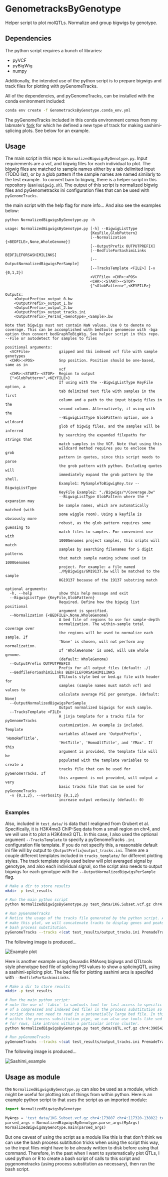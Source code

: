 # GenometracksByGenotype
Helper script to plot molQTLs. Normalize and group bigwigs by genotype.

## Dependencies
The python script requires a bunch of libraries:
- pyVCF
- pyBigWig
- numpy

Additionally, the intended use of the python script is to prepare bigwigs and track files for plotting with pyGenomeTracks.

All of the dependencies, and pyGenomeTracks, can be installed with the conda evnironment included:

```bash
conda env create -f GenometracksByGenotype.conda_env.yml
```

The pyGenomeTracks included in this conda environment comes from my labmate's
[fork](https://github.com/Zepeng-Mu/pyGenomeTracks) for which he defined a new
type of track for making sashimi-splicing plots. See below for an example.

## Usage

The main script in this repo is `NormalizedBigwigsByGenotype.py`. Input requirements are a vcf, and bigwig files for each individual to plot. The bigwig files are matched to sample names either by a tab delimited input (TODO list), or by a glob pattern if the sample names are named similarly to the test example. To convert bam to bigwig, there is a helper script in this repository (`BamToBigwig.sh`). The output of this script is normalized bigwig files and pyGenometracks ini configuration files that can be used with `pyGenomeTracks`.

the main script with the help flag for more info... And also see the examples below:

```
python NormalizedBigwigsByGenotype.py -h
```

```
usage: NormalizedBigwigsByGenotype.py [-h] --BigwigListType
                                      {KeyFile,GlobPattern}
                                      [--Normalization {<BEDFILE>,None,WholeGenome}]
                                      [--OutputPrefix OUTPUTPREFIX]
                                      [--BedfileForSashimiLinks BEDFILEFORSASHIMILINKS]
                                      [--OutputNormalizedBigwigsPerSample]
                                      [--TracksTemplate <FILE>] [-v {0,1,2}]
                                      <VCFFile> <CHR>:<POS>
                                      <CHR>:<START>-<STOP>
                                      {"<GlobPattern>",<KEYFILE>}

Outputs:
    <OutputPrefix>_output_0.bw
    <OutputPrefix>_output_1.bw
    <OutputPrefix>_output_2.bw
    <OutputPrefix>_output_tracks.ini
    <OutputPrefix>_PerInd_<Genotype>_<Sample>.bw

Note that bigwigs must not contain NaN values. Use 0 to denote no coverage. This can be accomplished with bedtools genomecov with -bga option then convert bedGraphToBigWig. See helper script in this repo.
--File or autodetect for samples to files

positional arguments:
  <VCFFile>             gzipped and tbi indexed vcf file with sample genotypes
  <CHR>:<POS>           Snp position. Position should be one-based, same as in
                        vcf
  <CHR>:<START>-<STOP>  Region to output
  {"<GlobPattern>",<KEYFILE>}
                        If using with the --BigwigListType KeyFile option, a
                        tab delimited text file with samples in the first
                        column and a path to the input bigwig files in the
                        second column. Alternatively, if using with the
                        --BigwigListType GlobPattern option, use a wildcard
                        glob of bigwig files, and the samples will be inferred
                        by searching the expanded filepaths for strings that
                        match samples in the VCF. Note that using this
                        wildcard method requires you to enclose the grob
                        pattern in quotes, since this script needs to parse
                        the grob pattern with python. Excluding quotes will
                        immediately expand the grob pattern by the shell.
                        Example1: MySampleToBigwigKey.tsv --BigwigListType
                        KeyFile Example2: "./Bigwigs/*/Coverage.bw"
                        --BigwigListType GlobPattern where the * expansion may
                        be sample names, which are automatically matched (with
                        some wiggle room). Using a keyfile is obviously more
                        robust, as the glob pattern requires some guessing to
                        match files to samples. For convenient use with
                        1000Genomes project samples, this sripts will match
                        samples by searching filenames for 5 digit patterns
                        that match sample naming scheme used in 1000Genomes
                        project. For example: a file named
                        ./MyBigwigs/GM19137.bw will be matched to the sample
                        HG19137 because of the 19137 substring match

optional arguments:
  -h, --help            show this help message and exit
  --BigwigListType {KeyFile,GlobPattern}
                        Required. Define how the bigwig list positional
                        argument is specified.
  --Normalization {<BEDFILE>,None,WholeGenome}
                        A bed file of regions to use for sample-depth
                        normalization. The within-sample total coverage over
                        the regions will be used to normalize each sample. If
                        'None' is chosen, will not perform any normalization.
                        If 'WholeGenome' is used, will use whole genome.
                        (default: WholeGenome)
  --OutputPrefix OUTPUTPREFIX
                        Prefix for all output files (default: ./)
  --BedfileForSashimiLinks BEDFILEFORSASHIMILINKS
                        QTLtools style bed or bed.gz file with header for
                        samples (sample names must match vcf) and values to
                        calculate average PSI per genotype. (default: None)
  --OutputNormalizedBigwigsPerSample
                        Output normalized bigwigs for each sample.
  --TracksTemplate <FILE>
                        A jinja template for a tracks file for pyGenomeTracks
                        customization. An example is included. Template
                        variables allowed are 'OutputPrefix', 'HomoRefTitle',
                        'HetTitle', 'HomoAltTitle', and 'YMax'. If this
                        argument is provided, the template file will be
                        populated with the template variables to create a
                        tracks file that can be used for pyGenomeTracks. If
                        this argument is not provided, will output a very
                        basic tracks file that can be used for pyGenomeTracks
  -v {0,1,2}, --verbosity {0,1,2}
                        increase output verbosity (default: 0)
```

### Examples

Also, included in `test_data/` is data that I realigned from Grubert et al. Specifically, it is H3K4me3 ChIP-Seq data from a small region on chr4, and we will use it to plot a H3K4me3 QTL. In this case, I also used the optional argument `--TracksTemplate` to specify a pyGenomeTracks `.ini` configuration file template. If you do not specify this, a reasonable default ini file will by output to `{OutputPrefix}output_tracks.ini`. There are a couple different templates included in `tracks_template/` for different plotting styles. The track template style used below will plot averaged signal by genotype, and also each individual signal, so the script also needs to output bigwigs for each genotype with the `--OutputNormalizedBigwigsPerSample` flag.

```bash
# Make a dir to store results
mkdir -p test_results

# Run the main python script
python NormalizedBigwigsByGenotype.py test_data/1KG.Subset.vcf.gz chr4:173807 chr4:117320-138022 "test_data/bigwigs/*" --Normalization None --BigwigListType GlobPattern --OutputPrefix test_results/ --TracksTemplate tracks_templates/CoveragePerIndAndAverage.ini --OutputNormalizedBigwigsPerSample

# Run pyGenomeTracks
# Notice the usage of the tracks file generated by the python script. Also, to
# make this plot, we will concatenate tracks to display genes and peaks with
# bash process substitution.
pyGenomeTracks --tracks <(cat test_results/output_tracks.ini PremadeTracks/genes.hg38.ini test_data/GruberH3K4me3.tracks.ini) --out test_results/test.png --region chr4:118,320-138,022
```

The following image is produced...

![Example plot](images/test.png)

Here is another example using Geuvadis RNAseq bigiwgs and QTLtools style phenotype bed
file of splicing PSI values to show a splicingQTL using a sashimi-splicing
plot.  The bed file for plotting sashimi arcs is specifed with
`--BedfileForSashimiLinks`.

```bash
# Make a dir to store results
mkdir -p test_results

# Run the main python script:
# note the use of `tabix` (a samtools tool for fast access to specific region
# of a compressed and indexed bed file) in the process substitution so that the
# script does not need to read in a potenetially large bed file. In this case,
# within the process substitution pipe, we can also use tools like sed to filter
# for rows, like introns within a particular intron cluster.
python NormalizedBigwigsByGenotype.py test_data/sQTL.vcf.gz chr4:39054234 chr4:39,058,957-39,083,297  "test_data/RNASeqSubset_bigwigs/*.bw" --Normalization None --BigwigListType GlobPattern  --OutputPrefix test_results/  --OutputNormalizedBigwigsPerSample --BedfileForSashimiLinks <(tabix -h test_data/Splicing_test.PSI.bed.gz chr4:39,058,957-39,083,297 | sed -n '1p;/clu_10051/p')

# Run pyGenomeTracks
pyGenomeTracks --tracks <(cat test_results/output_tracks.ini PremadeTracks/transcripts.hg38.ini) --out test_results/test_splicing.png --region chr4:39,058,957-39,083,297
```
The following image is produced...

![Sashimi_example](images/test_splicing.png)

## Usage as module
the `NormalizedBigwigsByGenotype.py` can also be used as a module, which might be useful for plotting lots of things from within python. Here is an example python script to that uses the script as an imported module:

```python
import NormalizedBigwigsByGenotype

MyArgs = 'test_data/1KG.Subset.vcf.gz chr4:173807 chr4:117320-138022 test_data/bigwigs/*.bw --Normalization None --BigwigListType GlobPattern --OutputPrefix test_results/ --TracksTemplate tracks_templates/tracks.ini.template3.txt --OutputNormalizedBigwigsPerSample'.split(' ')
parsed_args = NormalizedBigwigsByGenotype.parse_args(MyArgs)
NormalizedBigwigsByGenotype.main(parsed_args)
```

But one caveat of using the script as a module like this is that don't think we can use the bash process subtitution tricks when using the script this way, so the input files might have to be already written to disk before using that command. Therefore, in the past when I want to systematically plot QTLs, I used python or R to create a bash script of calls to this script and pygenometracks (using process substitution as necessary), then run the bash script.
